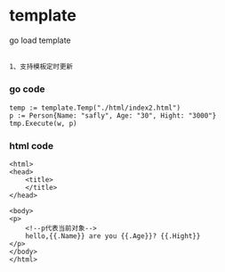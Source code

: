 # template
go load template

##
    1、支持模板定时更新

### go code

    temp := template.Temp("./html/index2.html")
    p := Person{Name: "safly", Age: "30", Hight: "3000"}
    tmp.Execute(w, p)

### html code

    <html>
    <head>
        <title>
        </title>
    </head>

    <body>
    <p>
        <!--p代表当前对象-->
        hello,{{.Name}} are you {{.Age}}? {{.Hight}}
    </p>
    </body>
    </html>
